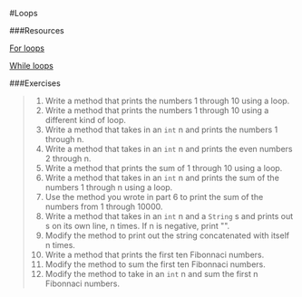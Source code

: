 #Loops

###Resources

[For loops](https://github.com/accesscode-2-1/unit-0/blob/master/lessons/week-1/2015-03-10_for-loops.md)

[While loops](https://github.com/accesscode-2-1/unit-0/blob/master/lessons/week-1/2015-03-08%20boolean%20and%20while.md#while-loops)

###Exercises

> 1. Write a method that prints the numbers 1 through 10 using a loop.
> 2. Write a method that prints the numbers 1 through 10 using a different kind of loop.
> 3. Write a method that takes in an `int` n and prints the numbers 1 through n.
> 4. Write a method that takes in an `int` n and prints the even numbers 2 through n.
> 5. Write a method that prints the sum of 1 through 10 using a loop.
> 6. Write a method that takes in an `int` n and prints the sum of the numbers 1 through n using a loop.
> 7. Use the method you wrote in part 6 to print the sum of the numbers from 1 through 10000.
> 8. Write a method that takes in an `int` n and a `String` s and prints out s on its own line, n times. If n is negative, print "".
> 9. Modify the method to print out the string concatenated with itself n times.
>10. Write a method that prints the first ten Fibonnaci numbers.
>11. Modify the method to sum the first ten Fibonnaci numbers.
>12. Modify the method to take in an `int` n and sum the first n Fibonnaci numbers.
